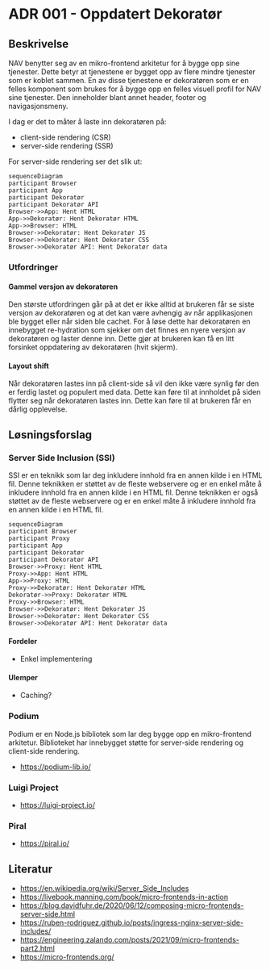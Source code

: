 # ADR 001 - Oppdatert Dekoratør

## Beskrivelse

NAV benytter seg av en mikro-frontend arkitetur for å bygge opp sine tjenester. Dette betyr at tjenestene er bygget opp av flere mindre tjenester som er koblet sammen. En av disse tjenestene er dekoratøren som er en felles komponent som brukes for å bygge opp en felles visuell profil for NAV sine tjenester. Den inneholder blant annet header, footer og navigasjonsmeny.

I dag er det to måter å laste inn dekoratøren på:

* client-side rendering (CSR)
* server-side rendering (SSR)

For server-side rendering ser det slik ut:

```mermaid
sequenceDiagram
participant Browser
participant App
participant Dekoratør
participant Dekoratør API
Browser->>App: Hent HTML
App->>Dekoratør: Hent Dekoratør HTML
App->>Browser: HTML
Browser->>Dekoratør: Hent Dekoratør JS
Browser->>Dekoratør: Hent Dekoratør CSS
Browser->>Dekoratør API: Hent Dekoratør data
```

### Utfordringer

#### Gammel versjon av dekoratøren

Den største utfordringen går på at det er ikke alltid at brukeren får se siste versjon av dekoratøren og at det kan være avhengig av når applikasjonen ble bygget eller når siden ble cachet. For å løse dette har dekoratøren en innebygget re-hydration som sjekker om det finnes en nyere versjon av dekoratøren og laster denne inn. Dette gjør at brukeren kan få en litt forsinket oppdatering av dekoratøren (hvit skjerm).

#### Layout shift

Når dekoratøren lastes inn på client-side så vil den ikke være synlig før den er ferdig lastet og populert med data. Dette kan føre til at innholdet på siden flytter seg når dekoratøren lastes inn. Dette kan føre til at brukeren får en dårlig opplevelse.

## Løsningsforslag

### Server Side Inclusion (SSI)

SSI er en teknikk som lar deg inkludere innhold fra en annen kilde i en HTML fil. Denne teknikken er støttet av de fleste webservere og er en enkel måte å inkludere innhold fra en annen kilde i en HTML fil. Denne teknikken er også støttet av de fleste webservere og er en enkel måte å inkludere innhold fra en annen kilde i en HTML fil.

```mermaid
sequenceDiagram
participant Browser
participant Proxy
participant App
participant Dekoratør
participant Dekoratør API
Browser->>Proxy: Hent HTML
Proxy->>App: Hent HTML
App->>Proxy: HTML
Proxy->>Dekoratør: Hent Dekoratør HTML
Dekoratør->>Proxy: Dekoratør HTML
Proxy->>Browser: HTML
Browser->>Dekoratør: Hent Dekoratør JS
Browser->>Dekoratør: Hent Dekoratør CSS
Browser->>Dekoratør API: Hent Dekoratør data
```

#### Fordeler

* Enkel implementering

#### Ulemper

* Caching?

### Podium

Podium er en Node.js bibliotek som lar deg bygge opp en mikro-frontend arkitetur. Biblioteket har innebygget støtte for server-side rendering og client-side rendering.

* https://podium-lib.io/

### Luigi Project

* https://luigi-project.io/

### Piral

* https://piral.io/

## Literatur

* https://en.wikipedia.org/wiki/Server_Side_Includes
* https://livebook.manning.com/book/micro-frontends-in-action
* https://blog.davidfuhr.de/2020/06/12/composing-micro-frontends-server-side.html
* https://ruben-rodriguez.github.io/posts/ingress-nginx-server-side-includes/
* https://engineering.zalando.com/posts/2021/09/micro-frontends-part2.html
* https://micro-frontends.org/